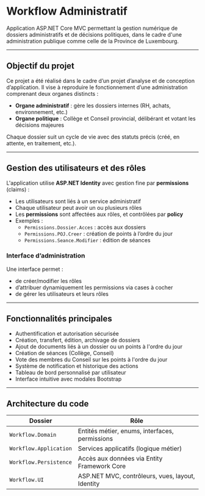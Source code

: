 # Workflow Administratif

Application ASP.NET Core MVC permettant la gestion numérique de dossiers administratifs et de décisions politiques, dans le cadre d'une administration publique comme celle de la Province de Luxembourg.

---

## Objectif du projet

Ce projet a été réalisé dans le cadre d’un projet d’analyse et de conception d’application. Il vise à reproduire le fonctionnement d’une administration comprenant deux organes distincts :

- **Organe administratif** : gère les dossiers internes (RH, achats, environnement, etc.)
- **Organe politique** : Collège et Conseil provincial, délibérant et votant les décisions majeures

Chaque dossier suit un cycle de vie avec des statuts précis (créé, en attente, en traitement, etc.).

---

## Gestion des utilisateurs et des rôles

L'application utilise **ASP.NET Identity** avec gestion fine par **permissions** (claims) :

- Les utilisateurs sont liés à un service administratif
- Chaque utilisateur peut avoir un ou plusieurs rôles
- Les **permissions** sont affectées aux rôles, et contrôlées par **policy**
- Exemples :
  - `Permissions.Dossier.Acces` : accès aux dossiers
  - `Permissions.POJ.Creer` : création de points à l’ordre du jour
  - `Permissions.Seance.Modifier` : édition de séances

### Interface d’administration
Une interface permet :
- de créer/modifier les rôles
- d’attribuer dynamiquement les permissions via cases à cocher
- de gérer les utilisateurs et leurs rôles

---

## Fonctionnalités principales

- Authentification et autorisation sécurisée
- Création, transfert, édition, archivage de dossiers
- Ajout de documents liés à un dossier ou un points à l'ordre du jour
- Création de séances (Collège, Conseil)
- Vote des membres du Conseil sur les points à l'ordre du jour
- Système de notification et historique des actions
- Tableau de bord personnalisé par utilisateur
- Interface intuitive avec modales Bootstrap

---

## Architecture du code

| Dossier                  | Rôle                                               |
|--------------------------|----------------------------------------------------|
| `Workflow.Domain`        | Entités métier, enums, interfaces, permissions     |
| `Workflow.Application`   | Services applicatifs (logique métier)              |
| `Workflow.Persistence`   | Accès aux données via Entity Framework Core        |
| `Workflow.UI`            | ASP.NET MVC, contrôleurs, vues, layout, Identity
